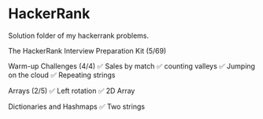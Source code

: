 # HackerRank

Solution folder of my hackerrank problems.

The HackerRank Interview Preparation Kit (5/69)

Warm-up Challenges (4/4)
✅ Sales by match
✅ counting valleys
✅ Jumping on the cloud
✅ Repeating strings

Arrays (2/5)
✅ Left rotation
✅ 2D Array

Dictionaries and Hashmaps
✅ Two strings
